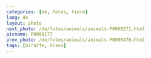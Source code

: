 ```yaml
---
categories: [de, fotos, tiere]
lang: de
layout: photo
next_photo: /de/fotos/animals/animals-P0000271.html
picname: P0000177
prev_photo: /de/fotos/animals/animals-P0000476.html
tags: [Giraffe, Grass]
---
```

